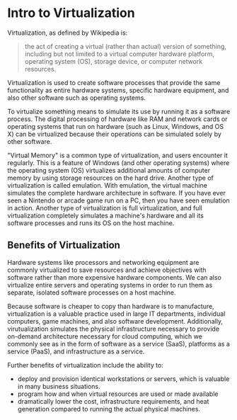 # Intro to Virtualization

Virtualization, as defined by Wikipedia is:

> the act of creating a virtual (rather than actual) version of something, including but not limited to a virtual computer hardware platform, operating system (OS), storage device, or computer network resources.

Virtualization is used to create software processes that provide the same functionality as entire hardware systems, specific hardware equipment, and also other software such as operating systems.

To virtualize something means to simulate its use by running it as a software process. The digital processing of hardware like RAM and network cards or operating systems that run on hardware (such as Linux, Windows, and OS X) can be virtualized because their operations can be simulated solely by other software.

"Virtual Memory" is a common type of virtualization, and users encounter it regularly. This is a feature of Windows (and other operating systems) where the operating system (OS) virtualizes  additional amounts of computer memory by using storage resources on the hard drive. Another type of virtualization is called emulation. With emulation, the virtual machine simulates the complete hardware architecture in software. If you have ever seen a Nintendo or arcade game run on a PC, then you have seen emulation in action. Another type of virtualization is full virtualization, and full virtualization completely simulates a machine's hardware and all its software processes and runs its OS on the host machine.

## Benefits of Virtualization
Hardware systems like processors and networking equipment are commonly virtualized to save resources and achieve objectives with software rather than more expensive hardware components. We can also virtualize entire servers and operating systems in order to run them as separate, isolated software processes on a host machine.

Because software is cheaper to copy than hardware is to manufacture, virtualization is a valuable practice used in large IT departments, individual computers, game machines, and also software development. Additionally, virutualization simulates the physical infrastructure necessary to provide on-demand architecture necessary for cloud computing, which we commonly see as in the form of software as a service (SaaS), platforms as a service (PaaS), and infrastructure as a service.

Further benefits of virtualization include the ability to:

- deploy and provision identical workstations or servers, which is valuable in many business situations.
- program how and when virtual resources are used or made available
- dramatically lower the cost, infrastructure requirements, and heat generation compared to running the actual physical machines.
